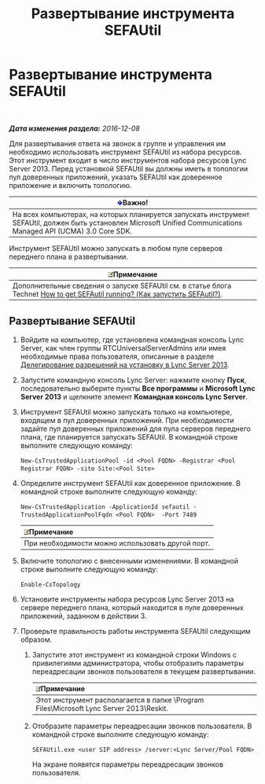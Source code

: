 ﻿---
title: Развертывание инструмента SEFAUtil
TOCTitle: Развертывание инструмента SEFAUtil
ms:assetid: fb556e50-88dd-4404-a3d5-be36f5ba41e6
ms:mtpsurl: https://technet.microsoft.com/ru-ru/library/JJ945659(v=OCS.15)
ms:contentKeyID: 52058541
ms.date: 12/10/2016
mtps_version: v=OCS.15
ms.translationtype: HT
---

# Развертывание инструмента SEFAUtil

 

_**Дата изменения раздела:** 2016-12-08_

Для развертывания ответа на звонок в группе и управления им необходимо использовать инструмент SEFAUtil из набора ресурсов. Этот инструмент входит в число инструментов набора ресурсов Lync Server 2013. Перед установкой SEFAUtil вы должны иметь в топологии пул доверенных приложений, указать SEFAUtil как доверенное приложение и включить топологию.

<table>
<thead>
<tr class="header">
<th><img src="images/JJ618369.important(OCS.15).gif" title="important" alt="important" />Важно!</th>
</tr>
</thead>
<tbody>
<tr class="odd">
<td>На всех компьютерах, на которых планируется запускать инструмент SEFAUtil, должен быть установлен Microsoft Unified Communications Managed API (UCMA) 3.0 Core SDK.</td>
</tr>
</tbody>
</table>


Инструмент SEFAUtil можно запускать в любом пуле серверов переднего плана в развертывании.

<table>
<thead>
<tr class="header">
<th><img src="images/Gg398412.note(OCS.15).gif" title="note" alt="note" />Примечание</th>
</tr>
</thead>
<tbody>
<tr class="odd">
<td>Дополнительные сведения о запуске SEFAUtil см. в статье блога Technet <a href="http://go.microsoft.com/fwlink/?linkid=278940">How to get SEFAutil running? (Как запустить SEFAutil?)</a>.</td>
</tr>
</tbody>
</table>


## Развертывание SEFAUtil

1.  Войдите на компьютер, где установлена командная консоль Lync Server, как член группы RTCUniversalServerAdmins или имея необходимые права пользователя, описанные в разделе [Делегирование разрешений на установку в Lync Server 2013](lync-server-2013-delegate-setup-permissions.md).

2.  Запустите командную консоль Lync Server: нажмите кнопку **Пуск**, последовательно выберите пункты **Все программы** и **Microsoft Lync Server 2013** и щелкните элемент **Командная консоль Lync Server**.

3.  Инструмент SEFAUtil можно запускать только на компьютере, входящем в пул доверенных приложений. При необходимости задайте пул доверенных приложений для пула серверов переднего плана, где планируется запускать SEFAUtil. В командной строке выполните следующую команду:
    
        New-CsTrustedApplicationPool -id <Pool FQDN> -Registrar <Pool Registrar FQDN> -site Site:<Pool Site>

4.  Определите инструмент SEFAUtil как доверенное приложение. В командной строке выполните следующую команду:
    
        New-CsTrustedApplication -ApplicationId sefautil -TrustedApplicationPoolFqdn <Pool FQDN>  -Port 7489
    
    <table>
    <thead>
    <tr class="header">
    <th><img src="images/Gg398412.note(OCS.15).gif" title="note" alt="note" />Примечание</th>
    </tr>
    </thead>
    <tbody>
    <tr class="odd">
    <td>При необходимости можно использовать другой порт.</td>
    </tr>
    </tbody>
    </table>


5.  Включите топологию с внесенными изменениями. В командной строке выполните следующую команду:
    
        Enable-CsTopology

6.  Установите инструменты набора ресурсов Lync Server 2013 на сервере переднего плана, который находится в пуле доверенных приложений, заданном в действии 3.

7.  Проверьте правильность работы инструмента SEFAUtil следующим образом.
    
    1.  Запустите этот инструмент из командной строки Windows с привилегиями администратора, чтобы отобразить параметры переадресации звонков пользователя в текущем развертывании.
        
        <table>
        <thead>
        <tr class="header">
        <th><img src="images/Gg398412.note(OCS.15).gif" title="note" alt="note" />Примечание</th>
        </tr>
        </thead>
        <tbody>
        <tr class="odd">
        <td>Этот инструмент располагается в папке \Program Files\Microsoft Lync Server 2013\Reskit.</td>
        </tr>
        </tbody>
        </table>
    
    2.  Отобразите параметры переадресации звонков пользователя. В командной строке выполните следующую команду:
        
            SEFAUtil.exe <user SIP address> /server:<Lync Server/Pool FQDN>
        
        На экране появятся параметры переадресации звонков пользователя.


